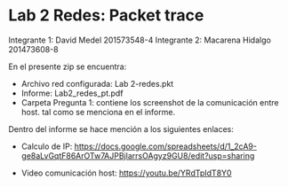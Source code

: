 # Lab 2 Redes: Packet trace

Integrante 1: David Medel 201573548-4 
Integrante 2: Macarena Hidalgo 201473608-8


En el presente zip se encuentra:
- Archivo red configurada: Lab 2-redes.pkt
- Informe: Lab2_redes_pt.pdf
- Carpeta Pregunta 1: contiene los screenshot de la comunicación entre host.
  tal como se menciona en el informe.


Dentro del informe se hace mención a los siguientes enlaces:

- Calculo de IP: https://docs.google.com/spreadsheets/d/1_2cA9-ge8aLvGqtF86ArOTw7AJPBjlarrsOAgyz9GU8/edit?usp=sharing

- Video comunicación host: https://youtu.be/YRdTpIdT8Y0
